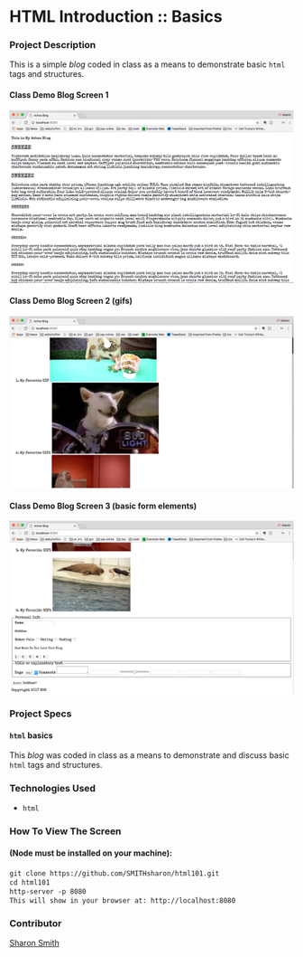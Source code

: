 # HTML Introduction :: Basics

### Project Description 
This is a simple *blog* coded in class as a means to demonstrate basic `html` tags and structures. 


#### Class Demo Blog Screen 1
![Class Demo Blog Screen 1](https://raw.githubusercontent.com/SMITHsharon/html101/screens/screens/Class%20Demo%20Blog%20Screen%201.png)

#### Class Demo Blog Screen 2 (gifs)
![Class Demo Blog Screen 2 (gifs)](https://raw.githubusercontent.com/SMITHsharon/html101/screens/screens/Class%20Demo%20Blog%20Screen%202.png)

#### Class Demo Blog Screen 3 (basic form elements)
![Class Demo Blog Screen 3 (basic form elements)](https://raw.githubusercontent.com/SMITHsharon/html101/screens/screens/Class%20Demo%20Blog%20Screen%203.png)


### Project Specs
#### `html` basics
This *blog* was coded in class as a means to demonstrate and discuss basic `html` tags and structures. 


### Technologies Used
- `html`


### How To View The Screen 
#### (Node must be installed on your machine):
```
git clone https://github.com/SMITHsharon/html101.git
cd html101
http-server -p 8080
This will show in your browser at: http://localhost:8080
```


### Contributor
[Sharon Smith](https://github.com/SMITHsharon)
